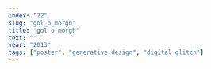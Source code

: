 ```yaml
---
index: "22"
slug: "gol_o_morgh"
title: "gol o morgh"
text: ""
year: "2013"
tags: ["poster", "generative design", "digital glitch"]
---
```

